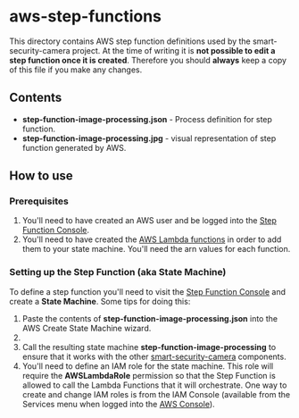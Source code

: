 
# aws-step-functions

This directory contains AWS step function definitions used by the smart-security-camera project.  At the time of writing it is **not possible to edit a step function once it is created**.  Therefore you should **always** keep a copy of this file if you make any changes.

## Contents

* **step-function-image-processing.json** - Process definition for step function.
* **step-function-image-processing.jpg** - visual representation of step function generated by AWS.

## How to use

### Prerequisites

1. You'll need to have created an AWS user and be logged into the [Step Function Console](https://aws.amazon.com/step-functions/).
2. You'll need to have created the [AWS Lambda functions](https://github.com/markwest1972/smart-security-camera/tree/master/aws-lambda-functions) in order to add them to your state machine.  You'll need the arn values for each function.

### Setting up the Step Function (aka State Machine)

To define a step function you'll need to visit the [Step Function Console](https://aws.amazon.com/step-functions/) and create a **State Machine**. Some tips for doing this:

1. Paste the contents of **step-function-image-processing.json** into the AWS Create State Machine wizard.
2. 
3. Call the resulting state machine **step-function-image-processing** to ensure that it works with the other [smart-security-camera](https://github.com/markwest1972/smart-security-camera) components.
4. You'll need to define an IAM role for the state machine.  This role will require the **AWSLambdaRole** permission so that the Step Function is allowed to call the Lambda Functions that it will orchestrate.  One way to create and change IAM roles is from the IAM Console (available from the Services menu when logged into the [AWS Console](https://aws.amazon.com/console/)).
